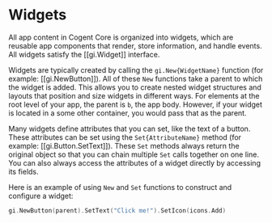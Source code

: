 # Widgets

All app content in Cogent Core is organized into widgets, which are reusable app components that render, store information, and handle events. All widgets satisfy the [[gi.Widget]] interface.

Widgets are typically created by calling the `gi.New{WidgetName}` function (for example: [[gi.NewButton]]). All of these `New` functions take a parent to which the widget is added. This allows you to create nested widget structures and layouts that position and size widgets in different ways. For elements at the root level of your app, the parent is `b`, the app body. However, if your widget is located in a some other container, you would pass that as the parent.

Many widgets define attributes that you can set, like the text of a button. These attributes can be set using the `Set{AttributeName}` method (for example: [[gi.Button.SetText]]). These `Set` methods always return the original object so that you can chain multiple `Set` calls together on one line. You can also always access the attributes of a widget directly by accessing its fields.

Here is an example of using `New` and `Set` functions to construct and configure a widget:

```Go
gi.NewButton(parent).SetText("Click me!").SetIcon(icons.Add)
```